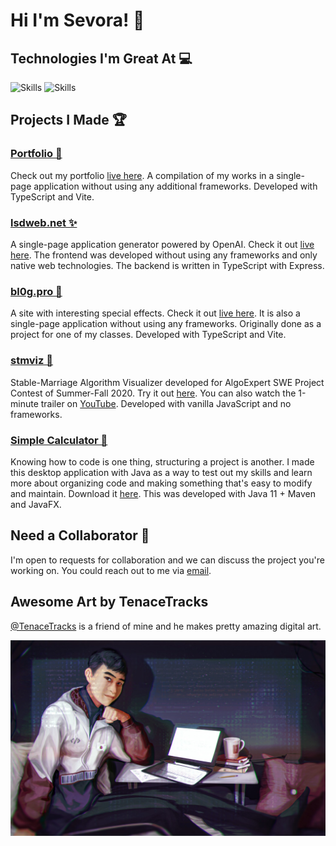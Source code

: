 Hi I'm Sevora! 👋
=================

Technologies I'm Great At 💻
----------------------------
![Skills](https://skillicons.dev/icons?i=aws,nodejs,express,mysql,python,pytorch,unity,react,tailwind,electron,tauri,vite&theme=dark)
![Skills](https://skillicons.dev/icons?i=git,p5js,css,bootstrap,html,js,jquery,ts,wasm,cpp,rust,docker&theme=dark)


Projects I Made 🏆
------------------
### [Portfolio 💼](https://sevora.github.io/portfolio/)
Check out my portfolio [live here](https://sevora.github.io/portfolio/). A compilation of my works in a single-page application without using any additional frameworks. Developed with TypeScript and Vite.

### [lsdweb.net ✨](https://lsdweb.net)
A single-page application generator powered by OpenAI. Check it out [live here](https://lsdweb.net). The frontend was developed without using any frameworks and only native web technologies. The backend is written in TypeScript with Express. 

### [bl0g.pro 👾](https://bl0g.pro)
A site with interesting special effects. Check it out [live here](https://bl0g.pro). It is also a single-page application without using any frameworks. Originally done as a project for one of my classes. Developed with TypeScript and Vite.

### [stmviz 💍](https://sevora.github.io/stmviz/)
Stable-Marriage Algorithm Visualizer developed for AlgoExpert SWE Project Contest of Summer-Fall 2020. Try it out [here](https://sevora.github.io/stmviz/). You can also watch the 1-minute trailer on [YouTube](https://youtu.be/yxNn02h3MzI). Developed with vanilla JavaScript and no frameworks.

### [Simple Calculator 💯](https://github.com/sevora/simple-calculator)
Knowing how to code is one thing, structuring a project is another. I made this desktop application with Java as a way to test out my skills and learn more about organizing code and making something that's easy to modify and maintain. Download it [here](https://github.com/sevora/simple-calculator/releases/tag/v2.0.0). This was developed with Java 11 + Maven and JavaFX.

Need a Collaborator 🤔
----------------------
I'm open to requests for collaboration and we can discuss the project you're working on. You could reach out to me via [email](mailto:ralph.louis.g@gmail.com).

Awesome Art by TenaceTracks
---------------------------
[@TenaceTracks](https://twitter.com/TenaceTracks) is a friend of mine and he makes pretty amazing digital art.

![Ralph Louis Gopez as drawn by TenaceTracks](assets/bg-art.jpg)